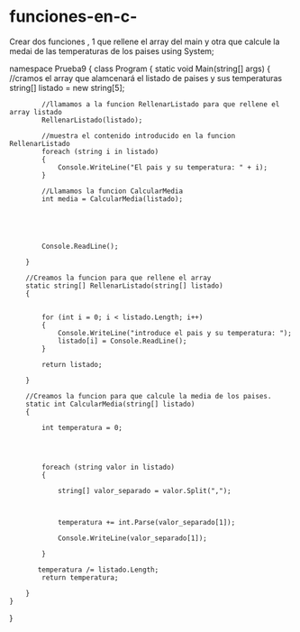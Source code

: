 # funciones-en-c-
Crear dos funciones , 1 que rellene el array del main y otra que calcule la medai de las temperaturas de los paises
using System;

namespace Prueba9
{
    class Program
    {
        static void Main(string[] args)
        {
            //cramos el array que alamcenará el listado de paises y sus temperaturas
            string[] listado = new string[5];

            //llamamos a la funcion RellenarListado para que rellene el array listado
            RellenarListado(listado);

            //muestra el contenido introducido en la funcion RellenarListado
            foreach (string i in listado)
            {
                Console.WriteLine("El pais y su temperatura: " + i);
            }

            //Llamamos la funcion CalcularMedia
            int media = CalcularMedia(listado);





            Console.ReadLine();

        }

        //Creamos la funcion para que rellene el array
        static string[] RellenarListado(string[] listado)
        {


            for (int i = 0; i < listado.Length; i++)
            {
                Console.WriteLine("introduce el pais y su temperatura: ");
                listado[i] = Console.ReadLine();
            }

            return listado;

        }

        //Creamos la funcion para que calcule la media de los paises.
        static int CalcularMedia(string[] listado)
        {

            int temperatura = 0;


            

            foreach (string valor in listado)
            {

                string[] valor_separado = valor.Split(",");

                

                temperatura += int.Parse(valor_separado[1]);

                Console.WriteLine(valor_separado[1]);
                
            }

           temperatura /= listado.Length;
            return temperatura;

        }
    }
}
